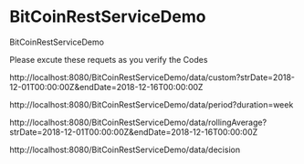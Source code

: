 # BitCoinRestServiceDemo
BitCoinRestServiceDemo


Please excute these requets as you verify the Codes

http://localhost:8080/BitCoinRestServiceDemo/data/custom?strDate=2018-12-01T00:00:00Z&endDate=2018-12-16T00:00:00Z

http://localhost:8080/BitCoinRestServiceDemo/data/period?duration=week

http://localhost:8080/BitCoinRestServiceDemo/data/rollingAverage?strDate=2018-12-01T00:00:00Z&endDate=2018-12-16T00:00:00Z

http://localhost:8080/BitCoinRestServiceDemo/data/decision
